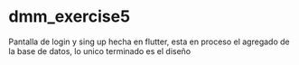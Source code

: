# dmm_exercise5

Pantalla de login y sing up hecha en flutter, esta en proceso el agregado de la base de datos, lo unico terminado es el diseño
